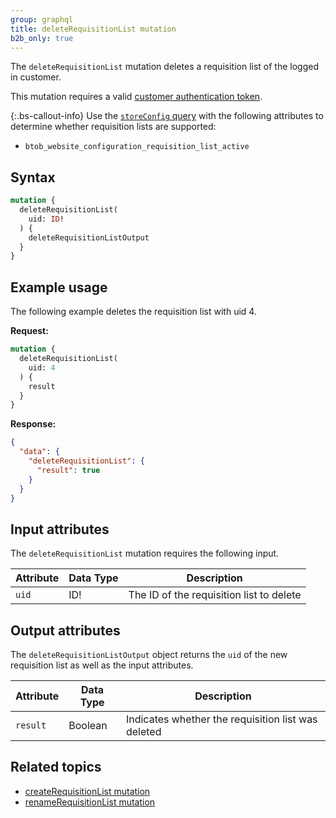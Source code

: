 ```yaml
---
group: graphql
title: deleteRequisitionList mutation
b2b_only: true
---
```

The `deleteRequisitionList` mutation deletes a requisition list of the logged in customer.

This mutation requires a valid [customer authentication token]({{page.baseurl}}/graphql/mutations/generate-customer-token.html).

{:.bs-callout-info}
Use the [`storeConfig` query]({{page.baseurl}}/graphql/queries/store-config.html) with the following attributes to determine whether requisition lists are supported:

*  `btob_website_configuration_requisition_list_active`

## Syntax

```graphql
mutation {
  deleteRequisitionList(
    uid: ID!
  ) {
    deleteRequisitionListOutput
  }
}
```

## Example usage

The following example deletes the requisition list with uid 4.

**Request:**

``` graphql
mutation {
  deleteRequisitionList(
    uid: 4
  ) {
    result
  }
}
```

**Response:**

```json
{
  "data": {
    "deleteRequisitionList": {
      "result": true
    }
  }
}
```

## Input attributes

The `deleteRequisitionList` mutation requires the following input.

Attribute |  Data Type | Description
--- | --- | ---
`uid` | ID! | The ID of the requisition list to delete

## Output attributes

The `deleteRequisitionListOutput` object returns the `uid` of the new requisition list as well as the input attributes.

Attribute |  Data Type | Description
--- | --- | ---
`result` | Boolean | Indicates whether the requisition list was deleted

## Related topics

*  [createRequisitionList mutation]({{page.baseurl}}/graphql/mutations/create-requisition-list.html)
*  [renameRequisitionList mutation]({{page.baseurl}}/graphql/mutations/rename-requisition-list.html)
